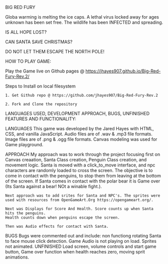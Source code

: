 BIG RED FURY

Globa warming is melting the ice caps.
A lethal virus locked away for ages unknown has been set free.
The wildlife has been INFECTED and spreading.

IS ALL HOPE LOST?

CAN SANTA SAVE CHRISTMAS?

DO NOT LET THEM ESCAPE THE NORTH POLE!



HOW TO PLAY GAME:

Play the Game live on Github pages @ https://jhayes907.github.io/Big-Red-Fury-Rev.2/

Steps to Install on local filesystem

    1. Get Github repo @ https://github.com/jhayes907/Big-Red-Fury-Rev.2

    2. Fork and Clone the repository

LANGUAGES USED, DEVELOPMENT APPROACH, BUGS, UNFINISHED FEATURES AND FUNCTIONALITY:

LANGUAGES
    This game was developed by the Jared Hayes with HTML, CSS, and vanilla JavaScript.
    Audio files are of .wav & .mp3 file formats. 
    Image files are of .png & .ogg file formats.
    Canvas modeling was used for Game playground.

APPROACH
    My approach was to work through the project focusing first on Canvas creaation, Santa Class creation, Penguin Class creation, and movement logic. Santa is moved with a click_to_move interface, and npc characters are randomly loaded to cross the screen. The objective is to come in contact with the penguins, to stop them from leaving at the bottom of the screen.
    If Santa comes in contact with the polar bear it is Game over (Its Santa against a bear! NOt a winable fight.).

    Next approach was to add srites for Santa and NPC's. The sprites were used with resources from OpenGameArt.Org https://opengameart.org/.
    
    Next was Displays for Score And Health. Score counts up when Santa hits the penguins.
    Health counts down when penguins escape the screen.

    Then was Audio effects for contact with Santa.
BUGS
    Bugs were commented out and include: 
    non functiong rotating Santa to face mouse click detection. Game Audio is not playing on load. Sprites not animated.
UNFINISHED
    Load screen, volume controls and start game button, Game over function when health reaches zero, moving sprit animations.
